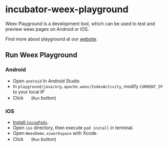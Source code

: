 # incubator-weex-playground
Weex Playground is a development tool, which can be used to test and preview weex pages on Android or IOS.

Find more about playground at our [website](https://weex.apache.org/guide/playground.html).

## Run Weex Playground
### Android
* Open `android` In Android Studio
* In `playground/java/org.apache.weex/IndexActivity`, modify `CURRENT_IP` to your local IP
* Click <img src="http://gtms04.alicdn.com/tps/i4/TB1wCcqMpXXXXakXpXX3G7tGXXX-34-44.png" height="16" > (`Run` button)

### iOS
* [Install `CocoaPods`](https://guides.cocoapods.org/using/getting-started.html#installation).
* Open `ios` directory, then execute `pod install` in terminal.
* Open `WeexDemo.xcworkspace` with Xcode.
* Click <img src="http://gtms04.alicdn.com/tps/i4/TB1wCcqMpXXXXakXpXX3G7tGXXX-34-44.png" height="16" > (`Run` button)

